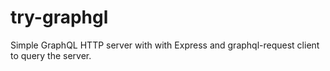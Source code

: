 # try-graphgl

Simple GraphQL HTTP server with with Express and graphql-request client to query the server.
